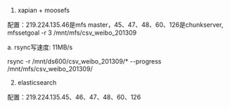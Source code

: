 1. xapian + moosefs

配置：219.224.135.46是mfs master，45、47、48、60、126是chunkserver, mfssetgoal -r 3 /mnt/mfs/csv_weibo_201309

a. rsync写速度: 11MB/s

rsync -r /mnt/ds600/csv_weibo_201309/* --progress /mnt/mfs/csv_weibo_201309/

2. elasticsearch

配置：219.224.135.45、46、47、48、60、126
